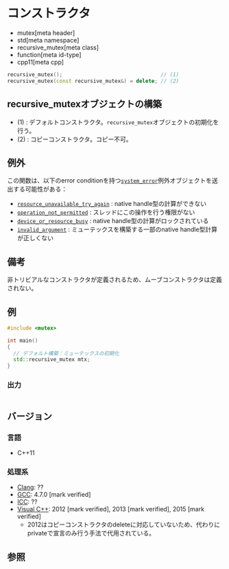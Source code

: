 # コンストラクタ
* mutex[meta header]
* std[meta namespace]
* recursive_mutex[meta class]
* function[meta id-type]
* cpp11[meta cpp]

```cpp
recursive_mutex();                                // (1)
recursive_mutex(const recursive_mutex&) = delete; // (2)
```

## recursive_mutexオブジェクトの構築
- (1) : デフォルトコンストラクタ。`recursive_mutex`オブジェクトの初期化を行う。
- (2) : コピーコンストラクタ。コピー不可。


## 例外
この関数は、以下のerror conditionを持つ[`system_error`](/reference/system_error/system_error.md)例外オブジェクトを送出する可能性がある：

- [`resource_unavailable_try_again`](/reference/system_error/errc.md) : native handle型の計算ができない
- [`operation_not_permitted`](/reference/system_error/errc.md) : スレッドにこの操作を行う権限がない
- [`device_or_resource_busy`](/reference/system_error/errc.md) : native handle型の計算がロックされている
- [`invalid_argument`](/reference/system_error/errc.md) : ミューテックスを構築する一部のnative handle型計算が正しくない


## 備考
非トリビアルなコンストラクタが定義されるため、ムーブコンストラクタは定義されない。


## 例
```cpp example
#include <mutex>

int main()
{
  // デフォルト構築：ミューテックスの初期化
  std::recursive_mutex mtx;
}
```

### 出力
```
```

## バージョン
### 言語
- C++11

### 処理系
- [Clang](/implementation.md#clang): ??
- [GCC](/implementation.md#gcc): 4.7.0 [mark verified]
- [ICC](/implementation.md#icc): ??
- [Visual C++](/implementation.md#visual_cpp): 2012 [mark verified], 2013 [mark verified], 2015 [mark verified]
    - 2012はコピーコンストラクタのdeleteに対応していないため、代わりにprivateで宣言のみ行う手法で代用されている。


## 参照
